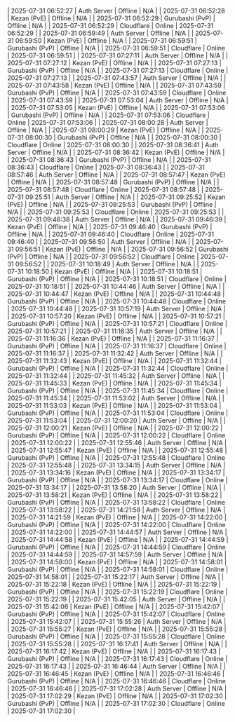 
| 2025-07-31 06:52:27 | Auth Server | Offline | N/A |
| 2025-07-31 06:52:28 | Kezan (PvE) | Offline | N/A |
| 2025-07-31 06:52:29 | Gurubashi (PvP) | Offline | N/A |
| 2025-07-31 06:52:29 | Cloudflare | Online | 2025-07-31 06:52:29 |
| 2025-07-31 06:59:49 | Auth Server | Offline | N/A |
| 2025-07-31 06:59:50 | Kezan (PvE) | Offline | N/A |
| 2025-07-31 06:59:51 | Gurubashi (PvP) | Offline | N/A |
| 2025-07-31 06:59:51 | Cloudflare | Online | 2025-07-31 06:59:51 |
| 2025-07-31 07:27:11 | Auth Server | Offline | N/A |
| 2025-07-31 07:27:12 | Kezan (PvE) | Offline | N/A |
| 2025-07-31 07:27:13 | Gurubashi (PvP) | Offline | N/A |
| 2025-07-31 07:27:13 | Cloudflare | Online | 2025-07-31 07:27:13 |
| 2025-07-31 07:43:57 | Auth Server | Offline | N/A |
| 2025-07-31 07:43:58 | Kezan (PvE) | Offline | N/A |
| 2025-07-31 07:43:59 | Gurubashi (PvP) | Offline | N/A |
| 2025-07-31 07:43:59 | Cloudflare | Online | 2025-07-31 07:43:59 |
| 2025-07-31 07:53:04 | Auth Server | Offline | N/A |
| 2025-07-31 07:53:05 | Kezan (PvE) | Offline | N/A |
| 2025-07-31 07:53:06 | Gurubashi (PvP) | Offline | N/A |
| 2025-07-31 07:53:06 | Cloudflare | Online | 2025-07-31 07:53:06 |
| 2025-07-31 08:00:28 | Auth Server | Offline | N/A |
| 2025-07-31 08:00:29 | Kezan (PvE) | Offline | N/A |
| 2025-07-31 08:00:30 | Gurubashi (PvP) | Offline | N/A |
| 2025-07-31 08:00:30 | Cloudflare | Online | 2025-07-31 08:00:30 |
| 2025-07-31 08:36:41 | Auth Server | Offline | N/A |
| 2025-07-31 08:36:42 | Kezan (PvE) | Offline | N/A |
| 2025-07-31 08:36:43 | Gurubashi (PvP) | Offline | N/A |
| 2025-07-31 08:36:43 | Cloudflare | Online | 2025-07-31 08:36:43 |
| 2025-07-31 08:57:46 | Auth Server | Offline | N/A |
| 2025-07-31 08:57:47 | Kezan (PvE) | Offline | N/A |
| 2025-07-31 08:57:48 | Gurubashi (PvP) | Offline | N/A |
| 2025-07-31 08:57:48 | Cloudflare | Online | 2025-07-31 08:57:48 |
| 2025-07-31 09:25:51 | Auth Server | Offline | N/A |
| 2025-07-31 09:25:52 | Kezan (PvE) | Offline | N/A |
| 2025-07-31 09:25:53 | Gurubashi (PvP) | Offline | N/A |
| 2025-07-31 09:25:53 | Cloudflare | Online | 2025-07-31 09:25:53 |
| 2025-07-31 09:46:38 | Auth Server | Offline | N/A |
| 2025-07-31 09:46:39 | Kezan (PvE) | Offline | N/A |
| 2025-07-31 09:46:40 | Gurubashi (PvP) | Offline | N/A |
| 2025-07-31 09:46:40 | Cloudflare | Online | 2025-07-31 09:46:40 |
| 2025-07-31 09:56:50 | Auth Server | Offline | N/A |
| 2025-07-31 09:56:51 | Kezan (PvE) | Offline | N/A |
| 2025-07-31 09:56:52 | Gurubashi (PvP) | Offline | N/A |
| 2025-07-31 09:56:52 | Cloudflare | Online | 2025-07-31 09:56:52 |
| 2025-07-31 10:18:49 | Auth Server | Offline | N/A |
| 2025-07-31 10:18:50 | Kezan (PvE) | Offline | N/A |
| 2025-07-31 10:18:51 | Gurubashi (PvP) | Offline | N/A |
| 2025-07-31 10:18:51 | Cloudflare | Online | 2025-07-31 10:18:51 |
| 2025-07-31 10:44:46 | Auth Server | Offline | N/A |
| 2025-07-31 10:44:47 | Kezan (PvE) | Offline | N/A |
| 2025-07-31 10:44:48 | Gurubashi (PvP) | Offline | N/A |
| 2025-07-31 10:44:48 | Cloudflare | Online | 2025-07-31 10:44:48 |
| 2025-07-31 10:57:19 | Auth Server | Offline | N/A |
| 2025-07-31 10:57:20 | Kezan (PvE) | Offline | N/A |
| 2025-07-31 10:57:21 | Gurubashi (PvP) | Offline | N/A |
| 2025-07-31 10:57:21 | Cloudflare | Online | 2025-07-31 10:57:21 |
| 2025-07-31 11:16:35 | Auth Server | Offline | N/A |
| 2025-07-31 11:16:36 | Kezan (PvE) | Offline | N/A |
| 2025-07-31 11:16:37 | Gurubashi (PvP) | Offline | N/A |
| 2025-07-31 11:16:37 | Cloudflare | Online | 2025-07-31 11:16:37 |
| 2025-07-31 11:32:42 | Auth Server | Offline | N/A |
| 2025-07-31 11:32:43 | Kezan (PvE) | Offline | N/A |
| 2025-07-31 11:32:44 | Gurubashi (PvP) | Offline | N/A |
| 2025-07-31 11:32:44 | Cloudflare | Online | 2025-07-31 11:32:44 |
| 2025-07-31 11:45:32 | Auth Server | Offline | N/A |
| 2025-07-31 11:45:33 | Kezan (PvE) | Offline | N/A |
| 2025-07-31 11:45:34 | Gurubashi (PvP) | Offline | N/A |
| 2025-07-31 11:45:34 | Cloudflare | Online | 2025-07-31 11:45:34 |
| 2025-07-31 11:53:02 | Auth Server | Offline | N/A |
| 2025-07-31 11:53:03 | Kezan (PvE) | Offline | N/A |
| 2025-07-31 11:53:04 | Gurubashi (PvP) | Offline | N/A |
| 2025-07-31 11:53:04 | Cloudflare | Online | 2025-07-31 11:53:04 |
| 2025-07-31 12:00:20 | Auth Server | Offline | N/A |
| 2025-07-31 12:00:21 | Kezan (PvE) | Offline | N/A |
| 2025-07-31 12:00:22 | Gurubashi (PvP) | Offline | N/A |
| 2025-07-31 12:00:22 | Cloudflare | Online | 2025-07-31 12:00:22 |
| 2025-07-31 12:55:46 | Auth Server | Offline | N/A |
| 2025-07-31 12:55:47 | Kezan (PvE) | Offline | N/A |
| 2025-07-31 12:55:48 | Gurubashi (PvP) | Offline | N/A |
| 2025-07-31 12:55:48 | Cloudflare | Online | 2025-07-31 12:55:48 |
| 2025-07-31 13:34:15 | Auth Server | Offline | N/A |
| 2025-07-31 13:34:16 | Kezan (PvE) | Offline | N/A |
| 2025-07-31 13:34:17 | Gurubashi (PvP) | Offline | N/A |
| 2025-07-31 13:34:17 | Cloudflare | Online | 2025-07-31 13:34:17 |
| 2025-07-31 13:58:20 | Auth Server | Offline | N/A |
| 2025-07-31 13:58:21 | Kezan (PvE) | Offline | N/A |
| 2025-07-31 13:58:22 | Gurubashi (PvP) | Offline | N/A |
| 2025-07-31 13:58:22 | Cloudflare | Online | 2025-07-31 13:58:22 |
| 2025-07-31 14:21:58 | Auth Server | Offline | N/A |
| 2025-07-31 14:21:59 | Kezan (PvE) | Offline | N/A |
| 2025-07-31 14:22:00 | Gurubashi (PvP) | Offline | N/A |
| 2025-07-31 14:22:00 | Cloudflare | Online | 2025-07-31 14:22:00 |
| 2025-07-31 14:44:57 | Auth Server | Offline | N/A |
| 2025-07-31 14:44:58 | Kezan (PvE) | Offline | N/A |
| 2025-07-31 14:44:59 | Gurubashi (PvP) | Offline | N/A |
| 2025-07-31 14:44:59 | Cloudflare | Online | 2025-07-31 14:44:59 |
| 2025-07-31 14:57:59 | Auth Server | Offline | N/A |
| 2025-07-31 14:58:00 | Kezan (PvE) | Offline | N/A |
| 2025-07-31 14:58:01 | Gurubashi (PvP) | Offline | N/A |
| 2025-07-31 14:58:01 | Cloudflare | Online | 2025-07-31 14:58:01 |
| 2025-07-31 15:22:17 | Auth Server | Offline | N/A |
| 2025-07-31 15:22:18 | Kezan (PvE) | Offline | N/A |
| 2025-07-31 15:22:19 | Gurubashi (PvP) | Offline | N/A |
| 2025-07-31 15:22:19 | Cloudflare | Online | 2025-07-31 15:22:19 |
| 2025-07-31 15:42:05 | Auth Server | Offline | N/A |
| 2025-07-31 15:42:06 | Kezan (PvE) | Offline | N/A |
| 2025-07-31 15:42:07 | Gurubashi (PvP) | Offline | N/A |
| 2025-07-31 15:42:07 | Cloudflare | Online | 2025-07-31 15:42:07 |
| 2025-07-31 15:55:26 | Auth Server | Offline | N/A |
| 2025-07-31 15:55:27 | Kezan (PvE) | Offline | N/A |
| 2025-07-31 15:55:28 | Gurubashi (PvP) | Offline | N/A |
| 2025-07-31 15:55:28 | Cloudflare | Online | 2025-07-31 15:55:28 |
| 2025-07-31 16:17:41 | Auth Server | Offline | N/A |
| 2025-07-31 16:17:42 | Kezan (PvE) | Offline | N/A |
| 2025-07-31 16:17:43 | Gurubashi (PvP) | Offline | N/A |
| 2025-07-31 16:17:43 | Cloudflare | Online | 2025-07-31 16:17:43 |
| 2025-07-31 16:46:44 | Auth Server | Offline | N/A |
| 2025-07-31 16:46:45 | Kezan (PvE) | Offline | N/A |
| 2025-07-31 16:46:46 | Gurubashi (PvP) | Offline | N/A |
| 2025-07-31 16:46:46 | Cloudflare | Online | 2025-07-31 16:46:46 |
| 2025-07-31 17:02:28 | Auth Server | Offline | N/A |
| 2025-07-31 17:02:29 | Kezan (PvE) | Offline | N/A |
| 2025-07-31 17:02:30 | Gurubashi (PvP) | Offline | N/A |
| 2025-07-31 17:02:30 | Cloudflare | Online | 2025-07-31 17:02:30 |
